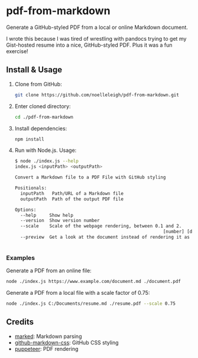 # pdf-from-markdown

Generate a GitHub-styled PDF from a local or online Markdown document.

I wrote this because I was tired of wrestling with pandocs trying to get my Gist-hosted resume into a nice, GitHub-styled PDF. Plus it was a fun exercise!

## Install & Usage

1. Clone from GitHub:

   ```bash
   git clone https://github.com/noelleleigh/pdf-from-markdown.git
   ```

2. Enter cloned directory:

   ```bash
   cd ./pdf-from-markdown
   ```

3. Install dependencies:

   ```bash
   npm install
   ```

4. Run with Node.js. Usage:

   ```bash
   $ node ./index.js --help
   index.js <inputPath> <outputPath>

   Convert a Markdown file to a PDF File with GitHub styling

   Positionals:
     inputPath   Path/URL of a Markdown file                               [string]
     outputPath  Path of the output PDF file                               [string]

   Options:
     --help     Show help                                                 [boolean]
     --version  Show version number                                       [boolean]
     --scale    Scale of the webpage rendering, between 0.1 and 2.
                                                           [number] [default: 0.8]
     --preview  Get a look at the document instead of rendering it as a PDF
                                                                         [boolean]
   ```

### Examples

Generate a PDF from an online file:

```bash
node ./index.js https://www.example.com/document.md ./document.pdf
```

Generate a PDF from a local file with a scale factor of 0.75:

```bash
node ./index.js C:/Documents/resume.md ./resume.pdf --scale 0.75
```

## Credits

- [marked](https://github.com/markedjs/marked): Markdown parsing
- [github-markdown-css](https://github.com/sindresorhus/github-markdown-css): GitHub CSS styling
- [puppeteer](https://github.com/puppeteer/puppeteer): PDF rendering
